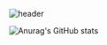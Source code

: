 ![header](https://capsule-render.vercel.app/api?type=shark&color=auto&height=200&section=header&text=Welcome!%20I'm%20Yoon%20Johyun&fontSize=90)

![Anurag's GitHub stats](https://github-readme-stats.vercel.app/api?username=porory415&show_icons=true&theme=radical)

